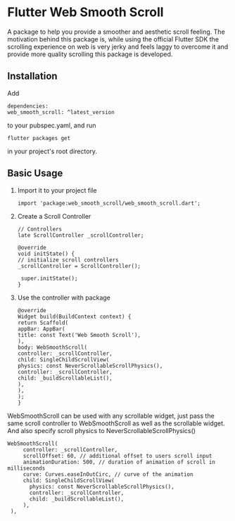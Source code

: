 # Flutter Web Smooth Scroll

A package to help you provide a smoother and aesthetic scroll feeling. The motivation behind this package is, while using the official Flutter SDK the scrolling experience on web is very jerky and feels laggy to overcome it and provide more quality scrolling this package is developed.

## Installation

Add

   ```
   dependencies:
  web_smooth_scroll: ^latest_version
   ```

to your pubspec.yaml, and run

   ```
   flutter packages get
   ```

in your project's root directory.

## Basic Usage

1. Import it to your project file

   ```
   import 'package:web_smooth_scroll/web_smooth_scroll.dart';
   ```
   
2. Create a Scroll Controller

   ```
   // Controllers
   late ScrollController _scrollController;

   @override
   void initState() {
   // initialize scroll controllers
   _scrollController = ScrollController();

    super.initState();
   }
   ```
   
3. Use the controller with package

   ```
   @override
   Widget build(BuildContext context) {
   return Scaffold(
   appBar: AppBar(
   title: const Text('Web Smooth Scroll'),
   ),
   body: WebSmoothScroll(
   controller: _scrollController,
   child: SingleChildScrollView(
   physics: const NeverScrollableScrollPhysics(),
   controller: _scrollController,
   child: _buildScrollableList(),
   ),
   ),
   );
   }
   ```

WebSmoothScroll can be used with any scrollable widget, just pass the same scroll controller to WebSmoothScroll as well as the scrollable widget. And also specify scroll physics to NeverScrollableScrollPhysics()

   ```
   WebSmoothScroll(
        controller: _scrollController,
        scrollOffset: 60, // additional offset to users scroll input
        animationDuration: 500, // duration of animation of scroll in milliseconds
        curve: Curves.easeInOutCirc, // curve of the animation
        child: SingleChildScrollView(
          physics: const NeverScrollableScrollPhysics(),
          controller: _scrollController,
          child: _buildScrollableList(),
        ),
    ),
   ```


